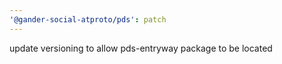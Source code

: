 ```yaml
---
'@gander-social-atproto/pds': patch
---
```


update versioning to allow pds-entryway package to be located

